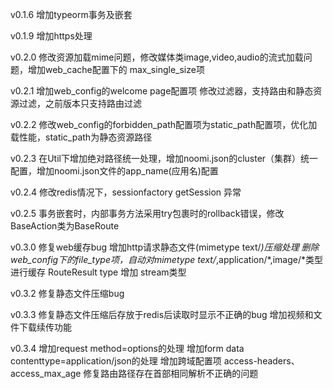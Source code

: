 v0.1.6
增加typeorm事务及嵌套

v0.1.9
增加https处理

v0.2.0
修改资源加载mime问题，修改媒体类image,video,audio的流式加载问题，增加web_cache配置下的 max_single_size项

v0.2.1
增加web_config的welcome page配置项
修改过滤器，支持路由和静态资源过滤，之前版本只支持路由过滤

v0.2.2
修改web_config的forbidden_path配置项为static_path配置项，优化加载性能，static_path为静态资源路径

v0.2.3
在Util下增加绝对路径统一处理，增加noomi.json的cluster（集群）统一配置，增加noomi.json文件的app_name(应用名)配置

v0.2.4
修改redis情况下，sessionfactory getSession 异常

v0.2.5
事务嵌套时，内部事务方法采用try包裹时的rollback错误，修改BaseAction类为BaseRoute

v0.3.0
修复web缓存bug
增加http请求静态文件(mimetype text/*)压缩处理
删除web_config下的file_type项，自动对mimetype text/*,application/*,image/*类型进行缓存
RouteResult type 增加 stream类型

v0.3.2
修复静态文件压缩bug

v0.3.3
修复静态文件压缩后存放于redis后读取时显示不正确的bug
增加视频和文件下载续传功能

v0.3.4
增加request method=options的处理
增加form data contenttype=application/json的处理
增加跨域配置项 access-headers、access_max_age
修复路由路径存在首部相同解析不正确的问题